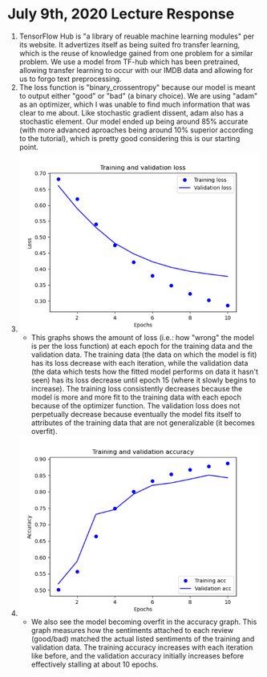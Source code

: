 # July 9th, 2020 Lecture Response
 1. TensorFlow Hub is "a library of reuable machine learning modules" per its website. It advertizes itself as being suited fro transfer learning, which is the reuse of knowledge gained from one problem for a similar problem. We use a model from TF-hub which has been pretrained, allowing transfer learning to occur with our IMDB data and allowing for us to forgo text preprocessing. 
 2. The loss function is "binary_crossentropy" because our model is meant to output either "good" or "bad" (a binary choice). We are using "adam" as an optimizer, which I was unable to find much information that was clear to me about. Like stochastic gradient dissent, adam also has a stochastic element. Our model ended up being around 85% accurate (with more advanced aproaches being around 10% superior according to the tutorial), which is pretty good considering this is our starting point.
 3. ![Loss per Epoch](/DATA310_Images/lecture792000.png)
    - This graphs shows the amount of loss (i.e.: how "wrong" the model is per the loss function) at each epoch for the training data and the validation data. The training data (the data on which the model is fit) has its loss decrease with each iteration, while the validation data (the data which tests how the fitted model performs on data it hasn't seen) has its loss decrease until epoch 15 (where it slowly begins to increase). The training loss consistently decreases because the model is more and more fit to the training data with each epoch because of the optimizer function. The validation loss does not perpetually decrease because eventually the model fits itself to attributes of the training data that are not generalizable (it becomes overfit).
 4. ![](/DATA310_Images/lecture792001.png)
    - We also see the model becoming overfit in the accuracy graph. This graph measures how the sentiments attached to each review (good/bad) matched the actual listed sentiments of the training and validation data. The training accuracy increases with each iteration like before, and the validation accuracy initially increases before effectively stalling at about 10 epochs. 
